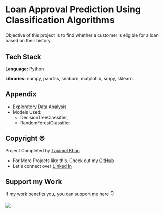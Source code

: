 # Loan Approval Prediction Using Classification Algorithms

###

Objective of this project is to find whether a customer is eligible for a loan based on their history.

## Tech Stack

**Language:** Python

**Libraries:** numpy, pandas, seaborn, matplotlib, scipy, sklearn.

## Appendix

* Exploratory Data Analysis
* Models Used: 
    * DecisionTreeClassifier, 
    * RandomForestClassifier

## Copyright ©

Project Completed by [Tajamul Khan](https://github.com/tajamulk2)
* For More Projects like this. Check out my [GitHub](https://github.com/tajamulk2)
* Let's connect over [Linked In](https://www.linkedin.com/in/tajamulk2/)

## Support my Work

If my work benefits you, you can support me here 👇 

<a href="https://www.buymeacoffee.com/tajamulk2"><img src="https://img.buymeacoffee.com/button-api/?text=Buy me a Coffee&emoji=&slug=tajamulk2&button_colour=ffdd00&font_colour=000000&font_family=Bree&outline_colour=000000&coffee_colour=ffffff" /></a>  




